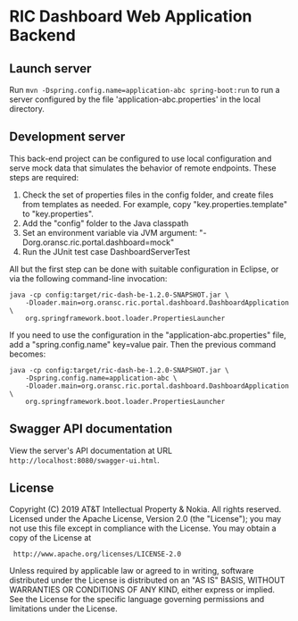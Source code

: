 # RIC Dashboard Web Application Backend

## Launch server

Run `mvn -Dspring.config.name=application-abc spring-boot:run` to run a server configured
by the file 'application-abc.properties' in the local directory.

## Development server

This back-end project can be configured to use local configuration and serve mock data
that simulates the behavior of remote endpoints.  These steps are required:

1. Check the set of properties files in the config folder, and create files from
   templates as needed.  For example, copy "key.properties.template" to "key.properties".
2. Add the "config" folder to the Java classpath
3. Set an environment variable via JVM argument: "-Dorg.oransc.ric.portal.dashboard=mock"
4. Run the JUnit test case DashboardServerTest

All but the first step can be done with suitable configuration in Eclipse, or via the
following command-line invocation:

    java -cp config:target/ric-dash-be-1.2.0-SNAPSHOT.jar \
        -Dloader.main=org.oransc.ric.portal.dashboard.DashboardApplication \
        org.springframework.boot.loader.PropertiesLauncher

If you need to use the configuration in the "application-abc.properties" file, add
a "spring.config.name" key=value pair. Then the previous command becomes:

    java -cp config:target/ric-dash-be-1.2.0-SNAPSHOT.jar \
        -Dspring.config.name=application-abc \
        -Dloader.main=org.oransc.ric.portal.dashboard.DashboardApplication \
        org.springframework.boot.loader.PropertiesLauncher

## Swagger API documentation

View the server's API documentation at URL `http://localhost:8080/swagger-ui.html`.

## License

Copyright (C) 2019 AT&T Intellectual Property & Nokia. All rights reserved.
Licensed under the Apache License, Version 2.0 (the "License");
you may not use this file except in compliance with the License.
You may obtain a copy of the License at

     http://www.apache.org/licenses/LICENSE-2.0

Unless required by applicable law or agreed to in writing, software
distributed under the License is distributed on an "AS IS" BASIS,
WITHOUT WARRANTIES OR CONDITIONS OF ANY KIND, either express or implied.
See the License for the specific language governing permissions and
limitations under the License.
